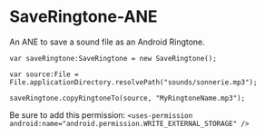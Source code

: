 SaveRingtone-ANE
=================

An ANE to save a sound file as an Android Ringtone.

```actionscript3
var saveRingtone:SaveRingtone = new SaveRingtone();

var source:File = File.applicationDirectory.resolvePath("sounds/sonnerie.mp3");

saveRingtone.copyRingtoneTo(source, "MyRingtoneName.mp3");
```

Be sure to add this permission:
`<uses-permission android:name="android.permission.WRITE_EXTERNAL_STORAGE" />`